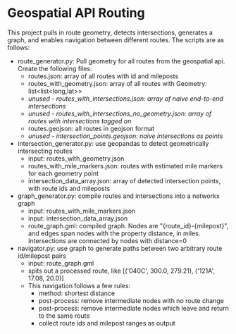 # Geospatial API Routing

This project pulls in route geometry, detects intersections, generates a graph, and enables navigation between different routes. The scripts are as follows:

- route_generator.py: Pull geometry for all routes from the geospatial api. Create the following files:
  - routes.json: array of all routes with id and mileposts
  - routes_with_geometry.json: array of all routes with Geometry: list<list<long,lat>>
  - _unused - routes_with_intersections.json: array of naive end-to-end intersections_
  - _unused - routes_with_intersections_no_geometry.json: array of routes with intersections tagged on_
  - routes.geojson: all routes in geojson format
  - _unused - intersection_points.geojson: naive intersections as points_
- intersection_generator.py: use geopandas to detect geometrically intersecting routes
  - input: routes_with_geometry.json
  - routes_with_mile_markers.json: routes with estimated mile markers for each geometry point
  - intersection_data_array.json: array of detected intersection points, with route ids and mileposts
- graph_generator.py: compile routes and intersections into a networkx graph
  - input: routes_with_mile_markers.json
  - input: intersection_data_array.json
  - route_graph.gml: compiled graph. Nodes are "{route_id}-{milepost}", and edges span nodes with the property distance, in miles. Intersections are connected by nodes with distance=0
- navigator.py: use graph to generate paths between two arbitrary route id/milepost pairs
  - input: route_graph.gml
  - spits out a processed route, like [('040C', 300.0, 279.21), ('121A', 17.08, 20.0)]
  - This navigation follows a few rules:
    - method: shortest distance
    - post-process: remove intermediate nodes with no route change
    - post-process: remove intermediate nodes which leave and return to the same route
    - collect route ids and milepost ranges as output

